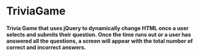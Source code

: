 # TriviaGame

#### Trivia Game that uses jQuery to dynamically change HTML once a user selects and submits their question. Once the time runs out or a user has answered all the questions, a screen will appear with the total number of correct and incorrect answers. 